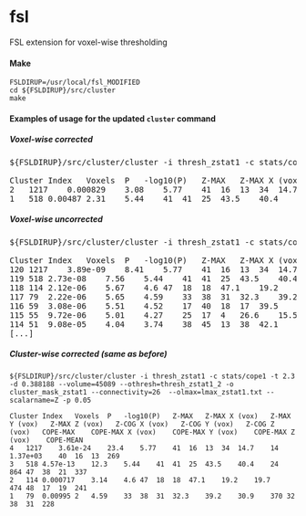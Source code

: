 # fsl
FSL extension for voxel-wise thresholding

#### Make
```
FSLDIRUP=/usr/local/fsl_MODIFIED
cd ${FSLDIRUP}/src/cluster
make
```

#### Examples of usage for the updated `cluster` command
##### Voxel-wise corrected
<pre>
${FSLDIRUP}/src/cluster/cluster -i thresh_zstat1 -c stats/cope1 -t 2.3 -d 0.388188 --volume=45089 --othresh=thresh_zstat1_2 -o cluster_mask_zstat1 --connectivity=26 --olmax=lmax_zstat1.txt --scalarname=Z -p 0.05 --voxthresh

Cluster Index   Voxels  P   -log10(P)   Z-MAX   Z-MAX X (vox)   Z-MAX Y (vox)   Z-MAX Z (vox)   Z-COG X (vox)   Z-COG Y (vox)   Z-COG Z (vox)   COPE-MAX    COPE-MAX X (vox)    COPE-MAX Y (vox)    COPE-MAX Z (vox)    COPE-MEAN
2   1217    0.000829    3.08    5.77    41  16  13  34  14.7    14  1.37e+03    40  16  13  269
1   518 0.00487 2.31    5.44    41  41  25  43.5    40.4    24  864 47  38  21  337
</pre>

##### Voxel-wise uncorrected
<pre>
${FSLDIRUP}/src/cluster/cluster -i thresh_zstat1 -c stats/cope1 -t 2.3 -d 0.388188 --volume=45089 --othresh=thresh_zstat1_2 -o cluster_mask_zstat1 --connectivity=26 --olmax=lmax_zstat1.txt --scalarname=Z -p 0.05 <b>--voxuncthresh</b>

Cluster Index	Voxels	P	-log10(P)	Z-MAX	Z-MAX X (vox)	Z-MAX Y (vox)	Z-MAX Z (vox)	Z-COG X (vox)	Z-COG Y (vox)	Z-COG Z (vox)	COPE-MAX	COPE-MAX X (vox)	COPE-MAX Y (vox)	COPE-MAX Z (vox)	COPE-MEAN
120	1217	3.89e-09	8.41	5.77	41	16	13	34	14.7	14	1.37e+03	40	16	13	269
119	518	2.73e-08	7.56	5.44	41	41	25	43.5	40.4	24	864	47	38	21	337
118	114	2.12e-06	5.67	4.6	47	18	18	47.1	19.2	19.7	474	48	17	19	241
117	79	2.22e-06	5.65	4.59	33	38	31	32.3	39.2	30.9	370	32	38	31	228
116	59	3.08e-06	5.51	4.52	17	40	18	17	39.5	19.2	675	15	38	19	334
115	55	9.72e-06	5.01	4.27	25	17	4	26.6	15.5	4.68	299	25	17	4	200
114	51	9.08e-05	4.04	3.74	38	45	13	38	42.1	13.6	452	37	42	15	245
[...]
</pre>

##### Cluster-wise corrected (same as before)
```
${FSLDIRUP}/src/cluster/cluster -i thresh_zstat1 -c stats/cope1 -t 2.3 -d 0.388188 --volume=45089 --othresh=thresh_zstat1_2 -o cluster_mask_zstat1 --connectivity=26  --olmax=lmax_zstat1.txt --scalarname=Z -p 0.05

Cluster Index   Voxels  P   -log10(P)   Z-MAX   Z-MAX X (vox)   Z-MAX Y (vox)   Z-MAX Z (vox)   Z-COG X (vox)   Z-COG Y (vox)   Z-COG Z (vox)   COPE-MAX    COPE-MAX X (vox)    COPE-MAX Y (vox)    COPE-MAX Z (vox)    COPE-MEAN
4   1217    3.61e-24    23.4    5.77    41  16  13  34  14.7    14  1.37e+03    40  16  13  269
3   518 4.57e-13    12.3    5.44    41  41  25  43.5    40.4    24  864 47  38  21  337
2   114 0.000717    3.14    4.6 47  18  18  47.1    19.2    19.7    474 48  17  19  241
1   79  0.00995 2   4.59    33  38  31  32.3    39.2    30.9    370 32  38  31  228
```
